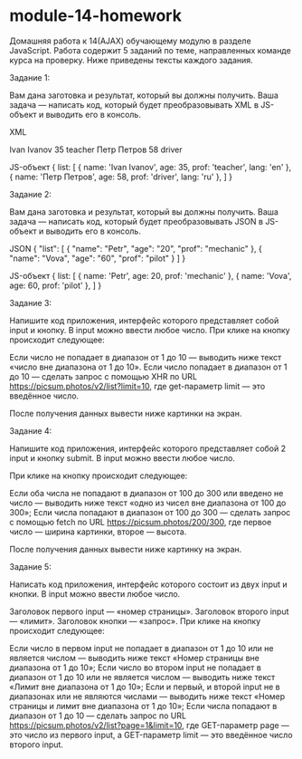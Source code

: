 # module-14-homework

Домашняя работа к 14(AJAX) обучающему модулю в разделе JavaScript. Работа содержит 5 заданий по теме, направленных команде курса на проверку. Ниже приведены тексты каждого задания.

Задание 1:

Вам дана заготовка и результат, который вы должны получить. Ваша задача — написать код, который будет преобразовывать XML в JS-объект и выводить его в консоль.

XML

<list>
  <student>
    <name lang="en">
      <first>Ivan</first>
      <second>Ivanov</second>
    </name>
    <age>35</age>
    <prof>teacher</prof>
  </student>
  <student>
    <name lang="ru">
      <first>Петр</first>
      <second>Петров</second>
    </name>
    <age>58</age>
    <prof>driver</prof>
  </student>
</list>

JS-объект
{
  list: [
    { name: 'Ivan Ivanov', age: 35, prof: 'teacher', lang: 'en' },
    { name: 'Петр Петров', age: 58, prof: 'driver', lang: 'ru' },
  ]
}

Задание 2:

Вам дана заготовка и результат, который вы должны получить. Ваша задача — написать код, который будет преобразовывать JSON в JS-объект и выводить его в консоль.

JSON
{
 "list": [
  {
   "name": "Petr",
   "age": "20",
   "prof": "mechanic"
  },
  {
   "name": "Vova",
   "age": "60",
   "prof": "pilot"
  }
 ]
}

JS-объект
{
  list: [
    { name: 'Petr', age: 20, prof: 'mechanic' },
    { name: 'Vova', age: 60, prof: 'pilot' },
  ]
}

Задание 3:

Напишите код приложения, интерфейс которого представляет собой input и кнопку. В input можно ввести любое число. При клике на кнопку происходит следующее:

Если число не попадает в диапазон от 1 до 10 — выводить ниже текст «число вне диапазона от 1 до 10».
Если число попадает в диапазон от 1 до 10 — сделать запрос c помощью XHR по URL https://picsum.photos/v2/list?limit=10, где get-параметр limit — это введённое число.

После получения данных вывести ниже картинки на экран.

Задание 4:

Напишите код приложения, интерфейс которого представляет собой 2 input и кнопку submit. В input можно ввести любое число.

При клике на кнопку происходит следующее:

Если оба числа не попадают в диапазон от 100 до 300 или введено не число — выводить ниже текст «одно из чисел вне диапазона от 100 до 300»;
Если числа попадают в диапазон от 100 до 300 — сделать запрос c помощью fetch по URL https://picsum.photos/200/300, где первое число — ширина картинки, второе — высота.

После получения данных вывести ниже картинку на экран.

Задание 5:

Написать код приложения, интерфейс которого состоит из двух input и кнопки. В input можно ввести любое число.

Заголовок первого input — «номер страницы».
Заголовок второго input — «лимит».
Заголовок кнопки — «запрос».
При клике на кнопку происходит следующее:

Если число в первом input не попадает в диапазон от 1 до 10 или не является числом — выводить ниже текст «Номер страницы вне диапазона от 1 до 10»;
Если число во втором input не попадает в диапазон от 1 до 10 или не является числом — выводить ниже текст «Лимит вне диапазона от 1 до 10»;
Если и первый, и второй input не в диапазонах или не являются числами — выводить ниже текст «Номер страницы и лимит вне диапазона от 1 до 10»;
Если числа попадают в диапазон от 1 до 10 — сделать запрос по URL https://picsum.photos/v2/list?page=1&limit=10, где GET-параметр page — это число из первого input, а GET-параметр limit — это введённое число второго input.
